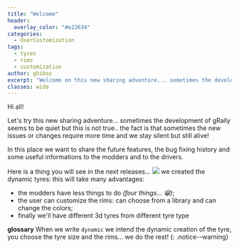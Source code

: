 ```yaml
---
title: "Welcome"
header:
  overlay_color: "#e22634"
categories:
  - UserCustomization
tags:
  - tyres
  - rims
  - customization
author: ghiboz
excerpt: "Welcome on this new sharing adventure... sometimes the development of gRally seems to be quiet but this is not true.. the fact is that sometimes the new issues or changes require more time and we stay silent but still alive!"
classes: wide
---
```


Hi all!

Let's try this new sharing adventure... sometimes the development of gRally seems to be quiet 
but this is not true.. the fact is that sometimes the new issues or changes require more time and we stay 
silent but still alive!

In this place we want to share the future features, the bug fixing history and some useful informations 
to the modders and to the drivers.

Here is a thing you will see in the next releases...
![](https://imgur.com/8qwRMU8.png)
we created the dynamic tyres: this will take many advantages:
 - the modders have less things to do _(four things... 😁)_;
 - the user can customize the rims: can choose from a library and can change the colors;
 - finally we'll have different 3d tyres from different tyre type

**glossary** When we write `dynamic` we intend the dynamic creation of the tyre, you choose the tyre size and the rims... we do the rest!
{: .notice--warning}
